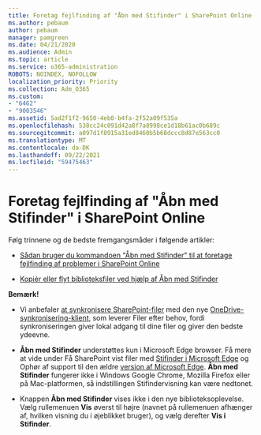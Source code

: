 ```yaml
---
title: Foretag fejlfinding af "Åbn med Stifinder" i SharePoint Online
ms.author: pebaum
author: pebaum
manager: pamgreen
ms.date: 04/21/2020
ms.audience: Admin
ms.topic: article
ms.service: o365-administration
ROBOTS: NOINDEX, NOFOLLOW
localization_priority: Priority
ms.collection: Adm_O365
ms.custom:
- "6462"
- "9003546"
ms.assetid: 5ad2f1f2-9650-4eb0-b4fa-2f52a09f535a
ms.openlocfilehash: 538cc24c091d42a8f7a8998ce1d18b61ac0b689c
ms.sourcegitcommit: a097d1f8915a31ed8460b5b68dccc8d87e563cc0
ms.translationtype: MT
ms.contentlocale: da-DK
ms.lasthandoff: 09/22/2021
ms.locfileid: "59475463"
---
```

# <a name="troubleshoot-open-with-explorer-issues-in-sharepoint-online"></a>Foretag fejlfinding af "Åbn med Stifinder" i SharePoint Online

Følg trinnene og de bedste fremgangsmåder i følgende artikler:

- [Sådan bruger du kommandoen "Åbn med Stifinder" til at foretage fejlfinding af problemer i SharePoint Online](https://docs.microsoft.com/sharepoint/troubleshoot/lists-and-libraries/troubleshoot-issues-using-open-with-explorer)

- [Kopiér eller flyt biblioteksfiler ved hjælp af Åbn med Stifinder](https://support.microsoft.com/office/copy-or-move-library-files-by-using-open-with-explorer-aaee7bfb-e2a1-42ee-8fc0-bcc0754f04d2?ui=en-us&rs=en-us&ad=us)

**Bemærk!**
- Vi anbefaler [at synkronisere SharePoint-filer](https://support.microsoft.com/office/sync-sharepoint-and-teams-files-with-your-computer-6de9ede8-5b6e-4503-80b2-6190f3354a88?ui=en-us&rs=en-us&ad=us) med den nye [OneDrive-synkronisering-klient,](https://support.microsoft.com/office/save-disk-space-with-onedrive-files-on-demand-for-windows-10-0e6860d3-d9f3-4971-b321-7092438fb38e?ui=en-us&rs=en-us&ad=us) som leverer Filer efter behov, fordi synkroniseringen giver lokal adgang til dine filer og giver den bedste ydeevne.

- **Åbn med Stifinder** understøttes kun i Microsoft Edge browser. Få mere at vide under Få SharePoint vist filer med [Stifinder i Microsoft Edge](https://docs.microsoft.com/SharePoint/sharepoint-view-in-edge) og Ophør af support til den ældre [version af Microsoft Edge](https://docs.microsoft.com/lifecycle/announcements/m365-ie11-microsoft-edge-legacy). **Åbn med Stifinder** fungerer ikke i Windows Google Chrome, Mozilla Firefox eller  på Mac-platformen, så indstillingen Stifindervisning kan være nedtonet.

- Knappen **Åbn med Stifinder** vises ikke i den nye biblioteksoplevelse. Vælg rullemenuen **Vis** øverst til højre (navnet på rullemenuen afhænger af, hvilken visning du i øjeblikket bruger), og vælg derefter **Vis i Stifinder**.


